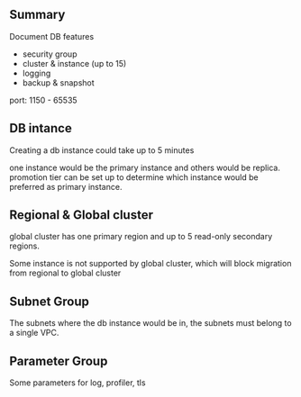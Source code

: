 ## Summary

Document DB features
- security group
- cluster & instance (up to 15)
- logging
- backup & snapshot

port: 1150 - 65535


## DB intance

Creating a db instance could take up to 5 minutes

one instance would be the primary instance and others would be replica.
promotion tier can be set up to determine which instance would be preferred as primary instance.

## Regional & Global cluster

global cluster has one primary region and up to 5 read-only secondary regions.

Some instance is not supported by global cluster, which will block migration from regional to global cluster

## Subnet Group

The subnets where the db instance would be in, the subnets must belong to a single VPC.

## Parameter Group

Some parameters for log, profiler, tls
